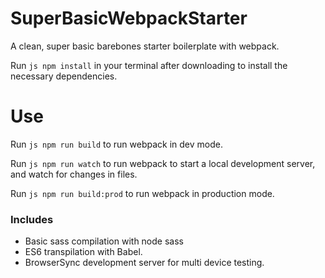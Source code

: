 # SuperBasicWebpackStarter
A clean, super basic barebones starter boilerplate with webpack. 

Run ```js npm install``` in your terminal after downloading to install the necessary dependencies. 

# Use
Run ```js npm run build``` to run webpack in dev mode.

Run ```js npm run watch``` to run webpack to start a local development server, and watch for changes in files.

Run ```js npm run build:prod``` to run webpack in production mode.


### Includes 
* Basic sass compilation with node sass
* ES6 transpilation with Babel.
* BrowserSync development server for multi device testing. 


